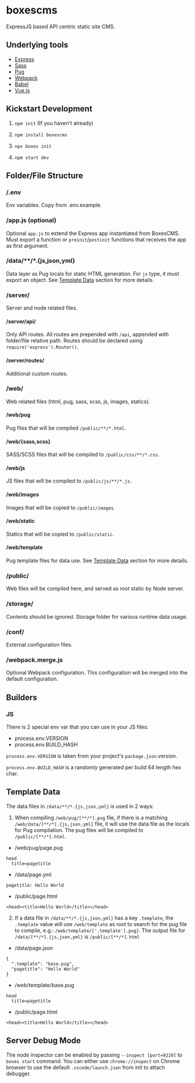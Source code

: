 # boxescms

ExpressJS based API centric static site CMS.

## Underlying tools

* [Express](https://expressjs.com/)
* [Sass](http://sass-lang.com/)
* [Pug](https://pugjs.org)
* [Webpack](https://webpack.js.org/)
* [Babel](https://babeljs.io/)
* [Vue.js](https://vuejs.org/)

## Kickstart Development

1. `npm init` (If you haven't already)

2. `npm install boxescms`

3. `npx boxes init`

4. `npm start dev`

## Folder/File Structure

### /.env

Env variables. Copy from .env.example.

### /app.js (optional)

Optional `app.js` to extend the Express app instantiated from BoxesCMS. Must export a function or `preinit`/`postinit` functions that receives the app as first argument.

### /data/**/*.{js,json,yml}

Data layer as Pug locals for static HTML generation. For `js` type, it must export an object. See [Template Data](#template-data) section for more details.

### /server/

Server and node related files.

#### /server/api/

Only API routes. All routes are prepended with `/api`, appended with folder/file relative path. Routes should be declared using `require('express').Router()`.

#### /server/routes/

Additional custom routes.

### /web/

Web related files (html, pug, sass, scss, js, images, statics).

#### /web/pug

Pug files that will be compiled `/public/**/*.html`.

#### /web/{sass,scss}

SASS/SCSS files that will be compiled to `/public/css/**/*.css`.

#### /web/js

JS files that will be compiled to `/public/js/**/*.js`.

#### /web/images

Images that will be copied to `/public/images`.

#### /web/static

Statics that will be copied to `/public/static`.

#### /web/template

Pug template files for data use. See [Template Data](#template-data) section for more details.

### /public/

Web files will be compiled here, and served as root static by Node server.

### /storage/

Contents should be ignored. Storage folder for various runtime data usage.

### /conf/

External configuration files.

### /webpack.merge.js

Optional Webpack configuration. This configuration will be merged into the default configuration.

## Builders

### JS

There is 2 special env var that you can use in your JS files:

- process.env.VERSION
- process.env.BUILD_HASH

`process.env.VERSION` is taken from your project's `package.json`.version.

`process.env.BUILD_HASH` is a randomly generated per build 64 length hex char.

## Template Data

The data files in `/data/**/*.{js,json,yml}` is used in 2 ways:

1. When compiling `/web/pug/[**/*].pug` file, if there is a matching `/web/data/[**/*].{js,json,yml}` file, it will use the data file as the locals for Pug compilation. The pug files will be compiled to `/public/[**/*].html`.

  - /web/pug/page.pug

  ```
  head
    title=pagetitle
  ```

  - /data/page.yml

  ```
  pagetitle: Hello World
  ```

  - /public/page.html

  ```
  <head><title>Hello World</title></head>
  ```

2. If a data file in `/data/**/*.{js,json,yml}` has a key `.template`, the `.template` value will use `/web/template` as root to search for the pug file to compile, e.g.: `/web/template/['.template'].pug}`. The output file for `/data/[**/*].{js,json,yml}` is `/public/[**/*].html`

  - /data/page.json

  ```
  {
    ".template": "base.pug",
    "pagetitle": "Hello World"
  }
  ```

  - /web/template/base.pug

  ```
  head
    title=pagetitle
  ```

  - /public/page.html

  ```
  <head><title>Hello World</title></head>
  ```

## Server Debug Mode

The node inspector can be enabled by passing `--inspect [port=9229]` to `boxes start` command. You can either use `chrome://inspect` on Chrome browser to use the default `.vscode/launch.json` from init to attach debugger.
